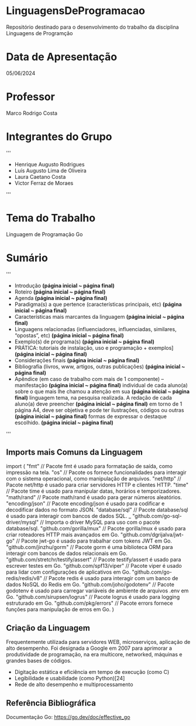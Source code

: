 # LinguagensDeProgramacao
Repositório destinado para o desenvolvimento do trabalho da disciplina Linguagens de Programção

# Data de Apresentação
05/06/2024

# Professor
Marco Rodrigo Costa

# Integrantes do Grupo
'''

- Henrique Augusto Rodrigues
- Luís Augusto Lima de Oliveira
- Laura Caetano Costa
- Victor Ferraz de Moraes

'''
# Tema do Trabalho
Linguagem de Programação Go

# Sumário
'''
- Introdução                                                                          **(página inicial ~ página final)**
- Roteiro                                                                             **(página inicial ~ página final)**
- Agenda                                                                              **(página inicial ~ página final)**
- Paradigma(s) a que pertence (características principais, etc)                       **(página inicial ~ página final)**
- Características mais marcantes da linguagem                                         **(página inicial ~ página final)**
- Linguagens relacionadas (influenciadores, influenciadas, similares, “opostas”, etc) **(página inicial ~ página final)**
- Exemplo(s) de programa(s)                                                           **(página inicial ~ página final)**
- PRÁTICA: tutoriais de instalação, uso e programação + exemplos]                     **(página inicial ~ página final)**
- Considerações finais                                                                **(página inicial ~ página final)**
- Bibliografia (livros, www, artigos, outras publicações)                             **(página inicial ~ página final)**
- Apêndice (em caso de trabalho com mais de 1 componente) – manifestação              **(página inicial ~ página final)**
individual de cada aluno(a) sobre o que mais lhe chamou a atenção em sua              **(página inicial ~ página final)**
linguagem tema, na pesquisa realizada. A redação de cada aluno(a) deve preencher      **(página inicial ~ página final)**
em torno de 1 página A4, deve ser objetiva e pode ter ilustrações, códigos ou outras  **(página inicial ~ página final)**
formas de expressar o destaque escolhido.                                             **(página inicial ~ página final)**

'''

## Imports mais Comuns da Linguagem ##

import (
    "fmt" // Pacote fmt é usado para formatação de saída, como impressão na tela.
    "os" // Pacote os fornece funcionalidades para interagir com o sistema operacional, como manipulação de arquivos.
    "net/http" // Pacote net/http é usado para criar servidores HTTP e clientes HTTP.
    "time" // Pacote time é usado para manipular datas, horários e temporizadores.
    "math/rand" // Pacote math/rand é usado para gerar números aleatórios.
    "encoding/json" // Pacote encoding/json é usado para codificar e decodificar dados no formato JSON.
    "database/sql" // Pacote database/sql é usado para interagir com bancos de dados SQL.
    _ "github.com/go-sql-driver/mysql" // Importa o driver MySQL para uso com o pacote database/sql.
    "github.com/gorilla/mux" // Pacote gorilla/mux é usado para criar roteadores HTTP mais avançados em Go.
    "github.com/dgrijalva/jwt-go" // Pacote jwt-go é usado para trabalhar com tokens JWT em Go.
    "github.com/jinzhu/gorm" // Pacote gorm é uma biblioteca ORM para interagir com bancos de dados relacionais em Go.
    "github.com/stretchr/testify/assert" // Pacote testify/assert é usado para escrever testes em Go.
    "github.com/spf13/viper" // Pacote viper é usado para lidar com configurações de aplicativos em Go.
    "github.com/go-redis/redis/v8" // Pacote redis é usado para interagir com um banco de dados NoSQL do Redis em Go.
    "github.com/joho/godotenv" // Pacote godotenv é usado para carregar variáveis de ambiente de arquivos .env em Go.
    "github.com/sirupsen/logrus" // Pacote logrus é usado para logging estruturado em Go.
    "github.com/pkg/errors" // Pacote errors fornece funções para manipulação de erros em Go.
)

## Criação da Linguagem ##

Frequentemente utilizada para servidores WEB, microserviços, aplicação de alto desempenho. Foi designada a Google em 2007 para aprimorar a produtividade de programação, na era multicore, networked, máquinas e grandes bases de códigos.
- Digitação estática e eficiência em tempo de execução (como C)
- Legibilidade e usabilidade (como Python)[24]
- Rede de alto desempenho e multiprocessamento

## Referência Bibliográfica ##

Documentação Go: https://go.dev/doc/effective_go

